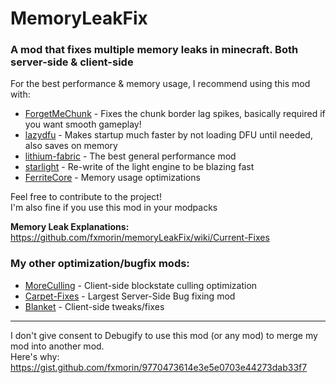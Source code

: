 # MemoryLeakFix  
### A mod that fixes multiple memory leaks in minecraft. Both server-side & client-side  
  
For the best performance & memory usage, I recommend using this mod with:  
- [ForgetMeChunk](https://github.com/mjwells2002/ForgetMeChunk) - Fixes the chunk border lag spikes, basically required if you want smooth gameplay!  
- [lazydfu](https://github.com/astei/lazydfu) - Makes startup much faster by not loading DFU until needed, also saves on memory  
- [lithium-fabric](https://github.com/CaffeineMC/lithium-fabric) - The best general performance mod  
- [starlight](https://github.com/PaperMC/Starlight) - Re-write of the light engine to be blazing fast  
- [FerriteCore](https://github.com/malte0811/FerriteCore) - Memory usage optimizations 
  
  
Feel free to contribute to the project!  
I'm also fine if you use this mod in your modpacks  
  
**Memory Leak Explanations:** https://github.com/fxmorin/memoryLeakFix/wiki/Current-Fixes  

### My other optimization/bugfix mods:  
* [MoreCulling](https://github.com/fxmorin/MoreCulling) - Client-side blockstate culling optimization  
* [Carpet-Fixes](https://github.com/fxmorin/carpet-fixes) - Largest Server-Side Bug fixing mod  
* [Blanket](https://github.com/BlanketMC/blanket-client-tweaks) - Client-side tweaks/fixes  

---
  
I don't give consent to Debugify to use this mod (or any mod) to merge my mod into another mod.  
Here's why: https://gist.github.com/fxmorin/9770473614e3e5e0703e44273dab33f7  
